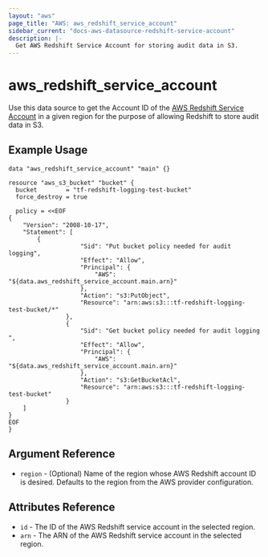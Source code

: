 ```yaml
---
layout: "aws"
page_title: "AWS: aws_redshift_service_account"
sidebar_current: "docs-aws-datasource-redshift-service-account"
description: |-
  Get AWS Redshift Service Account for storing audit data in S3.
---
```


# aws_redshift_service_account

Use this data source to get the Account ID of the [AWS Redshift Service Account](http://docs.aws.amazon.com/redshift/latest/mgmt/db-auditing.html#db-auditing-enable-logging)
in a given region for the purpose of allowing Redshift to store audit data in S3.

## Example Usage

```hcl
data "aws_redshift_service_account" "main" {}

resource "aws_s3_bucket" "bucket" {
  bucket        = "tf-redshift-logging-test-bucket"
  force_destroy = true

  policy = <<EOF
{
	"Version": "2008-10-17",
	"Statement": [
		{
        			"Sid": "Put bucket policy needed for audit logging",
        			"Effect": "Allow",
        			"Principal": {
						"AWS": "${data.aws_redshift_service_account.main.arn}"
        			},
        			"Action": "s3:PutObject",
        			"Resource": "arn:aws:s3:::tf-redshift-logging-test-bucket/*"
        		},
        		{
        			"Sid": "Get bucket policy needed for audit logging ",
        			"Effect": "Allow",
        			"Principal": {
						"AWS": "${data.aws_redshift_service_account.main.arn}"
        			},
        			"Action": "s3:GetBucketAcl",
        			"Resource": "arn:aws:s3:::tf-redshift-logging-test-bucket"
        		}
	]
}
EOF
}
```

## Argument Reference

* `region` - (Optional) Name of the region whose AWS Redshift account ID is desired.
Defaults to the region from the AWS provider configuration.

## Attributes Reference

* `id` - The ID of the AWS Redshift service account in the selected region.
* `arn` - The ARN of the AWS Redshift service account in the selected region.
